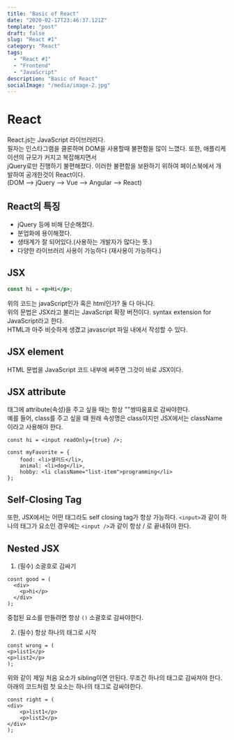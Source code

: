 ```yaml
---
title: "Basic of React"
date: "2020-02-17T23:46:37.121Z"
template: "post"
draft: false
slug: "React #1"
category: "React"
tags:
  - "React #1"
  - "Frontend"
  - "JavaScript"
description: "Basic of React"
socialImage: "/media/image-2.jpg"
---
```


# React

React.js는 JavaScript 라이브러리다.
<br>필자는 인스타그램을 클론하며 DOM을 사용할때 불편함을 많이 느꼈다. 또한, 애플리케이션의 규모가 커지고 복잡해지면서
<br>jQuery로만 진행하기 불편해졌다. 이러한 불편함을 보완하기 위하여 페이스북에서 개발하여 공개한것이 React이다.
<br>(DOM --> jQuery --> Vue --> Angular --> React)

## React의 특징

 - jQuery 등에 비해 단순해졌다.
 - 분업화에 용이해졌다.
 - 생태계가 잘 되어있다.(사용하는 개발자가 많다는 뜻.)
 - 다양한 라이브러리 사용이 가능하다 (재사용이 가능하다.)

## JSX

```jsx
const hi = <p>Hi</p>;
```

위의 코드는 javaScript인가 혹은 html인가? 둘 다 아니다. 
<br>위의 문법은 JSX라고 불리는 JavaScript 확장 버전이다. syntax extension for JavaScript라고 한다.
<br>HTML과 아주 비슷하게 생겼고 javascript 파일 내에서 작성할 수 있다.


## JSX element

HTML 문법을 JavaScript 코드 내부에 써주면 그것이 바로 JSX이다.


## JSX attribute

태그에 attribute(속성)을 주고 싶을 때는 항상 ""쌍따움표로 감싸야한다.
<br>예를 들어, class를 주고 싶을 떄 원래 속성명은 class이지만 JSX에서는 className 이라고 사용해야 한다.

```JSX
const hi = <input readOnly={true} />;

const myFavorite = {
    food: <li>샐러드</li>,
    animal: <li>dog</li>,
    hobby: <li className="list-item">programming</li>
};
```

## Self-Closing Tag

또한, JSX에서는 어떤 태그라도 self closing tag가 항상 가능하다. ```<input>```과 같이 하나의 태그가 요소인 경우에는
```<input />```과 같이 항상 / 로 끝내줘야 한다.


## Nested JSX

1. (필수) 소괄호로 감싸기

```JSX
cosnt good = (
  <div>
    <p>hi</p>
  </div>
);
````

중첩된 요소를 만들려면 항상 ```()``` 소괄호로 감싸야한다.


2. (필수) 항상 하나의 태그로 시작

```JSX
const wrong = (
<p>list1</p>
<p>list2</p>
);
````

위와 같이 제일 처음 요소가 sibling이면 안된다. 무조건 하나의 태그로 감싸져야 한다.
아래의 코드처럼 첫 요소는 하나의 태그로 감싸야한다.

```JSX
const right = (
<div>
    <p>list1</p>
    <p>list2</p>
</div>
);
````







